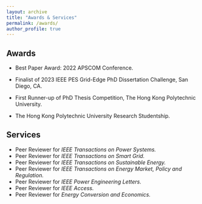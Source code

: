 ```yaml
---
layout: archive
title: "Awards & Services"
permalink: /awards/
author_profile: true
---
```




Awards
------

* Best Paper Award: 2022 APSCOM Conference.

* Finalist of 2023 IEEE PES Grid-Edge PhD Dissertation Challenge, San Diego, CA.

* First Runner-up of PhD Thesis Competition, The Hong Kong Polytechnic University.

* The Hong Kong Polytechnic University Research Studentship.

  

Services
------
* Peer Reviewer for *IEEE Transactions on Power Systems.*
* Peer Reviewer for *IEEE Transactions on Smart Grid.*
* Peer Reviewer for *IEEE Transactions on Sustainable Energy.*
* Peer Reviewer for *IEEE Transactions on Energy Market, Policy and Regulation.*
* Peer Reviewer for *IEEE Power Engineering Letters.*
* Peer Reviewer for *IEEE Access.*
* Peer Reviewer for *Energy Conversion and Economics.*

